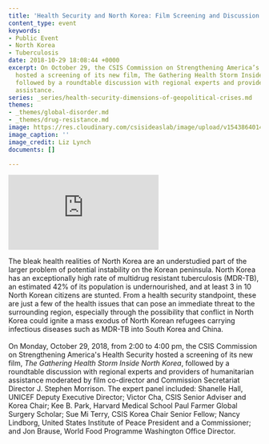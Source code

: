 ```yaml
---
title: 'Health Security and North Korea: Film Screening and Discussion'
content_type: event
keywords:
- Public Event
- North Korea
- Tuberculosis
date: 2018-10-29 18:08:44 +0000
excerpt: On October 29, the CSIS Commission on Strengthening America’s Health Security
  hosted a screening of its new film, The Gathering Health Storm Inside North Korea,
  followed by a roundtable discussion with regional experts and providers of humanitarian
  assistance.
series: _series/health-security-dimensions-of-geopolitical-crises.md
themes:
- _themes/global-disorder.md
- _themes/drug-resistance.md
image: https://res.cloudinary.com/csisideaslab/image/upload/v1543864014/health-commission/North_Korea_event_photo.jpg
image_caption: ''
image_credit: Liz Lynch
documents: []

---
```

<div class="video-wrapper post-feature-video"> <iframe allow="autoplay; encrypted-media" allowfullscreen="" frameborder="0" src="https://www.youtube.com/embed/omtuaKqNnnc"></iframe></div>

The bleak health realities of North Korea are an understudied part of the larger problem of potential instability on the Korean peninsula. North Korea has an exceptionally high rate of multidrug resistant tuberculosis (MDR-TB), an estimated 42% of its population is undernourished, and at least 3 in 10 North Korean citizens are stunted. From a health security standpoint, these are just a few of the health issues that can pose an immediate threat to the surrounding region, especially through the possibility that conflict in North Korea could ignite a mass exodus of North Korean refugees carrying infectious diseases such as MDR-TB into South Korea and China.  
   
On Monday, October 29, 2018, from 2:00 to 4:00 pm, the CSIS Commission on Strengthening America's Health Security hosted a screening of its new film, _The Gathering Health Storm Inside North Korea_, followed by a roundtable discussion with regional experts and providers of humanitarian assistance moderated by film co-director and Commission Secretariat Director J. Stephen Morrison. The expert panel included: Shanelle Hall, UNICEF Deputy Executive Director; Victor Cha, CSIS Senior Adviser and Korea Chair; Kee B. Park, Harvard Medical School Paul Farmer Global Surgery Scholar; Sue Mi Terry, CSIS Korea Chair Senior Fellow; Nancy Lindborg, United States Institute of Peace President and a Commissioner; and Jon Brause, World Food Programme Washington Office Director.